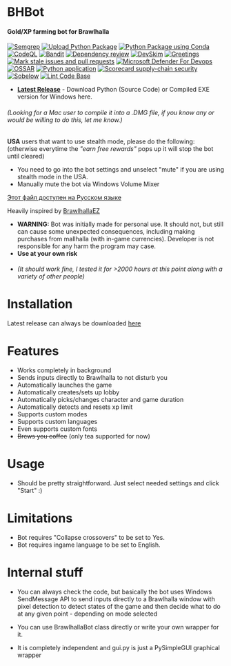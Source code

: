 # **BHBot**
#### **Gold/XP farming bot for Brawlhalla**

[![Semgrep](https://github.com/Nick2bad4u/BHBot/actions/workflows/semgrep.yml/badge.svg)](https://github.com/Nick2bad4u/BHBot/actions/workflows/semgrep.yml)
[![Upload Python Package](https://github.com/Nick2bad4u/BHBot/actions/workflows/python-publish.yml/badge.svg)](https://github.com/Nick2bad4u/BHBot/actions/workflows/python-publish.yml)
[![Python Package using Conda](https://github.com/Nick2bad4u/BHBot/actions/workflows/python-package-conda.yml/badge.svg)](https://github.com/Nick2bad4u/BHBot/actions/workflows/python-package-conda.yml)
[![CodeQL](https://github.com/Nick2bad4u/BHBot/actions/workflows/github-code-scanning/codeql/badge.svg)](https://github.com/Nick2bad4u/BHBot/actions/workflows/github-code-scanning/codeql)
[![Bandit](https://github.com/Nick2bad4u/BHBot/actions/workflows/bandit.yml/badge.svg)](https://github.com/Nick2bad4u/BHBot/actions/workflows/bandit.yml)
[![Dependency review](https://github.com/Nick2bad4u/BHBot/actions/workflows/dependency-review.yml/badge.svg)](https://github.com/Nick2bad4u/BHBot/actions/workflows/dependency-review.yml)
[![DevSkim](https://github.com/Nick2bad4u/BHBot/actions/workflows/devskim.yml/badge.svg)](https://github.com/Nick2bad4u/BHBot/actions/workflows/devskim.yml)
[![Greetings](https://github.com/Nick2bad4u/BHBot/actions/workflows/greetings.yml/badge.svg)](https://github.com/Nick2bad4u/BHBot/actions/workflows/greetings.yml)
[![Mark stale issues and pull requests](https://github.com/Nick2bad4u/BHBot/actions/workflows/stale.yml/badge.svg)](https://github.com/Nick2bad4u/BHBot/actions/workflows/stale.yml)
[![Microsoft Defender For Devops](https://github.com/Nick2bad4u/BHBot/actions/workflows/defender-for-devops.yml/badge.svg)](https://github.com/Nick2bad4u/BHBot/actions/workflows/defender-for-devops.yml)
[![OSSAR](https://github.com/Nick2bad4u/BHBot/actions/workflows/ossar.yml/badge.svg)](https://github.com/Nick2bad4u/BHBot/actions/workflows/ossar.yml)
[![Python application](https://github.com/Nick2bad4u/BHBot/actions/workflows/python-app.yml/badge.svg)](https://github.com/Nick2bad4u/BHBot/actions/workflows/python-app.yml)
[![Scorecard supply-chain security](https://github.com/Nick2bad4u/BHBot/actions/workflows/scorecard.yml/badge.svg)](https://github.com/Nick2bad4u/BHBot/actions/workflows/scorecard.yml)
[![Sobelow](https://github.com/Nick2bad4u/BHBot/actions/workflows/sobelow.yml/badge.svg)](https://github.com/Nick2bad4u/BHBot/actions/workflows/sobelow.yml)
[![Lint Code Base](https://github.com/Nick2bad4u/BHBot/actions/workflows/super-linter.yml/badge.svg)](https://github.com/Nick2bad4u/BHBot/actions/workflows/super-linter.yml)

- **[Latest Release](https://github.com/Nick2bad4u/BHBot/releases)** - Download Python (Source Code) or Compiled EXE version for Windows here. 
###### (Looking for a Mac user to compile it into a .DMG file, if you know any or would be willing to do this, let me know.)

**USA** users that want to use stealth mode, please do the following: (otherwise everytime the *"earn free rewards"* pops up it will stop the bot until cleared)
- You need to go into the bot settings and unselect "mute" if you are using stealth mode in the USA.
- Manually mute the bot via Windows Volume Mixer

[Этот файл доступен на Русском языке](README_RU.md)

Heavily inspired by [BrawlhallaEZ](https://github.com/jamunano/BrawlhallaEZ)

- **WARNING:** Bot was initially made for personal use. It should not, but still can cause some unexpected consequences, including making purchases from mallhalla (with in-game currencies). Developer is not responsible for any harm the program may case.
- **Use at your own risk**
- ###### (It should work fine, I tested it for >2000 hours at this point along with a variety of other people)

# Installation

Latest release can always be downloaded [here](https://github.com/Nick2bad4u/BHBot/releases/)

# Features

- Works completely in background
- Sends inputs directly to Brawlhalla to not disturb you
- Automatically launches the game
- Automatically creates/sets up lobby
- Automatically picks/changes character and game duration
- Automatically detects and resets xp limit
- Supports custom modes
- Supports custom languages
- Even supports custom fonts
- ~~Brews you coffee~~ (only tea supported for now)

# Usage

- Should be pretty straightforward. Just select needed settings and click "Start" :)

# Limitations

- Bot requires "Collapse crossovers" to be set to Yes.
- Bot requires ingame language to be set to English.

# Internal stuff

- You can always check the code, but basically the bot uses Windows SendMessage API to send inputs directly to a Brawlhalla window with pixel detection to detect states of the game and then decide what to do at any given point - depending on mode selected

- You can use BrawlhallaBot class directly or write your own wrapper for it. 
- It is completely independent and gui.py is just a PySimpleGUI graphical wrapper
